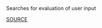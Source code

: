 Searches for evaluation of user input


[SOURCE](http://brakemanscanner.org/docs/warning_types/dangerous_evaluation/)